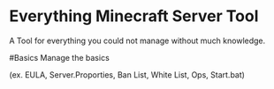 # Everything Minecraft Server Tool
A Tool for everything you could not manage without much knowledge.

#Basics
Manage the basics

(ex. EULA, Server.Proporties, Ban List, White List, Ops, Start.bat)